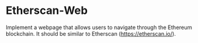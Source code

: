 # Etherscan-Web

Implement a webpage that allows users to navigate through the Ethereum blockchain. It should be similar to Etherscan (https://etherscan.io/).
